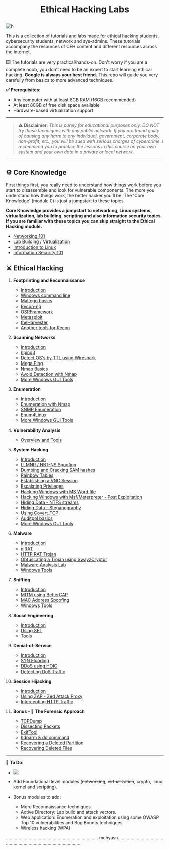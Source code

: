 # <p align="center">Ethical Hacking Labs

</p>

![h](https://gist.githubusercontent.com/Samsar4/62886aac358c3d484a0ec17e8eb11266/raw/89f706846f97cd3e59880dbc03e4f1d5f8023783/header-ehl.jpg)

This is a collection of tutorials and labs made for ethical hacking students, cybersecurity students, network and sys-admins. These tutorials accompany the resources of CEH content and different resources across the internet.

⌨️ The tutorials are very practical/hands-on. Don't worry if you are a complete noob, you don't need to be an expert to start learning ethical hacking. **Google is always your best friend.** This repo will guide you very carefully from basics to more advanced techniques.

**✅ Prerequisites**:

* Any computer with at least 8GB RAM (16GB recommended)
* At least 80GB of free disk space available
* Hardware-based virtualization support

---

> **⚠️ Disclaimer**:
> *This is purely for educational purposes only. DO NOT try these techniques with any public network. If you are found guilty of causing any harm to any individual, government, corporate body, non-profit, etc., you will be sued with serious charges of cybercrime. I recommend you to practice the lessons in this course on your own system and your own data in a private or local network.*

---

## ⚙️ Core Knowledge

First things first, you really need to understand how things work before you start to disassemble and look for vulnerable components. The more you understand how things work, the better hacker you'll be. The 'Core Knowledge' (module 0) is just a jumpstart to these topics.

**Core Knowledge provides a jumpstart to networking, Linux systems, virtualization, lab building, scripting and also information security topics. If you are familiar with these topics you can skip straight to the Ethical Hacking module.**

* [Networking 101](https://github.com/mchyasn/-Ethical-Hacking-Home-Lab/tree/main/0-Core-Knowledge/0-Networking-101.md)
* [Lab Building / Virtualization](https://github.com/mchyasn/-Ethical-Hacking-Home-Lab/tree/main/0-Core-Knowledge/1-Lab-Building.md)
* [Introduction to Linux](https://github.com/mchyasn/-Ethical-Hacking-Home-Lab/tree/main/0-Core-Knowledge/2-Intro-to-Linux.md)
* [Information Security 101](https://github.com/mchyasn/-Ethical-Hacking-Home-Lab/tree/main/0-Core-Knowledge/4-Infosec-101.md)

## ⚔️ Ethical Hacking

1. **Footprinting and Reconnaissance**

   * [Introduction](https://github.com/mchyasn/-Ethical-Hacking-Home-Lab/tree/main/1-Footprinting-and-Reconnaissance/0-What-is-Footprinting.md)
   * [Windows command line](https://github.com/mchyasn/-Ethical-Hacking-Home-Lab/tree/main/1-Footprinting-and-Reconnaissance/1-Windows-CommandLine.md)
   * [Maltego basics](https://github.com/mchyasn/-Ethical-Hacking-Home-Lab/tree/main/1-Footprinting-and-Reconnaissance/2-Maltego-Basics.md)
   * [Recon-ng](https://github.com/mchyasn/-Ethical-Hacking-Home-Lab/tree/main/1-Footprinting-and-Reconnaissance/3-Recon-ng.md)
   * [OSRFramework](https://github.com/mchyasn/-Ethical-Hacking-Home-Lab/tree/main/1-Footprinting-and-Reconnaissance/4-OSRFramework.md)
   * [Metasploit](https://github.com/mchyasn/-Ethical-Hacking-Home-Lab/tree/main/1-Footprinting-and-Reconnaissance/5-Metasploit-Basics.md)
   * [theHarvester](https://github.com/mchyasn/-Ethical-Hacking-Home-Lab/tree/main/1-Footprinting-and-Reconnaissance/6-theHarvester.md)
   * [Another tools for Recon](https://github.com/mchyasn/-Ethical-Hacking-Home-Lab/tree/main/1-Footprinting-and-Reconnaissance/7-Other-Tools.md)
2. **Scanning Networks**

   * [Introduction](https://github.com/mchyasn/-Ethical-Hacking-Home-Lab/tree/main/2-Scanning-Networks/0-Scanning-a-Target-Network.md)
   * [hping3](https://github.com/mchyasn/-Ethical-Hacking-Home-Lab/tree/main/2-Scanning-Networks/1-hping3.md)
   * [Detect OS's by TTL using Wireshark](https://github.com/mchyasn/-Ethical-Hacking-Home-Lab/tree/main/2-Scanning-Networks/2-TTL.md)
   * [Mega Ping](https://github.com/mchyasn/-Ethical-Hacking-Home-Lab/tree/main/2-Scanning-Networks/3-MegaPing.md)
   * [Nmap Basics](https://github.com/mchyasn/-Ethical-Hacking-Home-Lab/tree/main/2-Scanning-Networks/4-Nmap.md)
   * [Avoid Detection with Nmap](https://github.com/mchyasn/-Ethical-Hacking-Home-Lab/tree/main/2-Scanning-Networks/5-NmapDecoyIP.md)
   * [More Windows GUI Tools](https://github.com/mchyasn/-Ethical-Hacking-Home-Lab/tree/main/2-Scanning-Networks/6-WindowsTools.md)

  
3. **Enumeration**

   * [Introduction](https://github.com/mchyasn/-Ethical-Hacking-Home-Lab/tree/main/3-Enumeration/0-Introduction.md)
   * [Enumeration with Nmap](https://github.com/mchyasn/-Ethical-Hacking-Home-Lab/tree/main/3-Enumeration/1-Enumerating-with-Nmap.md)
   * [SNMP Enumeration](https://github.com/mchyasn/-Ethical-Hacking-Home-Lab/tree/main/3-Enumeration/2-SNMP-Enumeration.md)
   * [Enum4Linux](https://github.com/mchyasn/-Ethical-Hacking-Home-Lab/tree/main/3-Enumeration/3-Enum4linux-Win-and-Samba-Enumeration.md)
   * [More Windows GUI Tools](https://github.com/mchyasn/-Ethical-Hacking-Home-Lab/tree/main/3-Enumeration/4-Windows-EnumerationTools.md)
4. **Vulnerability Analysis**

   * [Overview and Tools](https://github.com/mchyasn/-Ethical-Hacking-Home-Lab/tree/main/4-Vulnerability-Analysis/Overview-and-Tools.md)
5. **System Hacking**

   * [Introduction](https://github.com/mchyasn/-Ethical-Hacking-Home-Lab/tree/main/5-System-Hacking/0-Introduction.md)
   * [LLMNR / NBT-NS Spoofing](https://github.com/mchyasn/-Ethical-Hacking-Home-Lab/tree/main/5-System-Hacking/1-LLMNR-NBT-NS.md)
   * [Dumping and Cracking SAM hashes](https://github.com/mchyasn/-Ethical-Hacking-Home-Lab/tree/main/5-System-Hacking/2-SAM-Hashes.md)
   * [Rainbow Tables](https://github.com/mchyasn/-Ethical-Hacking-Home-Lab/tree/main/5-System-Hacking/3-Rainbow-tables.md)
   * [Establishing a VNC Session](https://github.com/mchyasn/-Ethical-Hacking-Home-Lab/tree/main/5-System-Hacking/4-VNC-Session.md)
   * [Escalating Privileges](https://github.com/mchyasn/-Ethical-Hacking-Home-Lab/tree/main/5-System-Hacking/5-Escalating-Privileges.md)
   * [Hacking Windows with MS Word file](https://github.com/mchyasn/-Ethical-Hacking-Home-Lab/tree/main/5-System-Hacking/6-Hacking-Windows-with-Doc-file.md)
   * [Hacking Windows with Msf/Meterpreter - Post Exploitation](https://github.com/mchyasn/-Ethical-Hacking-Home-Lab/tree/main/5-System-Hacking/7-Hacking-Windows-with-Metasploit-PostExploitation.md)
   * [Hiding Data - NTFS streams](https://github.com/mchyasn/-Ethical-Hacking-Home-Lab/tree/main/5-System-Hacking/8-NTFS-Streams.md)
   * [Hiding Data - Steganography](https://github.com/mchyasn/-Ethical-Hacking-Home-Lab/tree/main/5-System-Hacking/9-Steganography.md)
   * [Using Covert\_TCP](https://github.com/mchyasn/-Ethical-Hacking-Home-Lab/tree/main/5-System-Hacking/10-Covert_TCP.md)
   * [Auditpol basics](https://github.com/mchyasn/-Ethical-Hacking-Home-Lab/tree/main/5-System-Hacking/11-Auditpol.md)
   * [More Windows GUI Tools](https://github.com/mchyasn/-Ethical-Hacking-Home-Lab/tree/main/5-System-Hacking/12-WindowsTools.md)
6. **Malware**

   * [Introduction](https://github.com/mchyasn/-Ethical-Hacking-Home-Lab/tree/main/6-Malware/0-Introduction.md)
   * [njRAT](https://github.com/mchyasn/-Ethical-Hacking-Home-Lab/tree/main/6-Malware/1-Using-njRAT.md)
   * [HTTP RAT Trojan](https://github.com/mchyasn/-Ethical-Hacking-Home-Lab/tree/main/6-Malware/2-HTTP-Trojan.md)
   * [Obfuscating a Trojan using SwayzCryptor](https://github.com/mchyasn/-Ethical-Hacking-Home-Lab/tree/main/6-Malware/3-Obfuscating-Trojan-SwayzCryptor.md)
   * [Malware Analysis Lab](https://github.com/mchyasn/-Ethical-Hacking-Home-Lab/tree/main/6-Malware/4-Malware-Analysis-Lab.md)
   * [Windows Tools](https://github.com/mchyasn/-Ethical-Hacking-Home-Lab/tree/main/6-Malware/5-Windows-Tools.md)
7. **Sniffing**

   * [Introduction](https://github.com/mchyasn/-Ethical-Hacking-Home-Lab/tree/main/7-Sniffing/0-Introduction.md)
   * [MITM using BetterCAP](https://github.com/mchyasn/-Ethical-Hacking-Home-Lab/tree/main/7-Sniffing/1-MITM-with-Bettercap.md)
   * [MAC Address Spoofing](https://github.com/mchyasn/-Ethical-Hacking-Home-Lab/tree/main/7-Sniffing/2-Spoofing-MAC-address.md)
   * [Windows Tools](https://github.com/mchyasn/-Ethical-Hacking-Home-Lab/tree/main/7-Sniffing/x-Windows-Tools.md)
8. **Social Engineering**

   * [Introduction](https://github.com/mchyasn/-Ethical-Hacking-Home-Lab/tree/main/8-Social-Engineering/0-Introduction.md)
   * [Using SET](https://github.com/mchyasn/-Ethical-Hacking-Home-Lab/tree/main/8-Social-Engineering/1-Using-SET.md)
   * [Tools](https://github.com/mchyasn/-Ethical-Hacking-Home-Lab/tree/main/8-Social-Engineering/X-Tools.md)
9. **Denial-of-Service**

   * [Introduction](https://github.com/mchyasn/-Ethical-Hacking-Home-Lab/tree/main/9-Denial-of-Service/0-Introduction.md)
   * [SYN Flooding](https://github.com/mchyasn/-Ethical-Hacking-Home-Lab/tree/main/9-Denial-of-Service/1-SYN-Flooding.md)
   * [DDoS using HOIC](https://github.com/mchyasn/-Ethical-Hacking-Home-Lab/tree/main/9-Denial-of-Service/2-DDoS-using-HOIC.md)
   * [Detecting DoS Traffic](https://github.com/mchyasn/-Ethical-Hacking-Home-Lab/tree/main/9-Denial-of-Service/3-Detecting-DoS-Traffic.md)
10. **Session Hijacking**

    * [Introduction](https://github.com/mchyasn/-Ethical-Hacking-Home-Lab/tree/main/10-Session-Hijacking/0-Introduction.md)
    * [Using ZAP - Zed Attack Proxy](https://github.com/mchyasn/-Ethical-Hacking-Home-Lab/tree/main/10-Session-Hijacking/1-Using-ZAP.md)
    * [Intercepting HTTP Traffic](https://github.com/mchyasn/-Ethical-Hacking-Home-Lab/tree/main/10-Session-Hijacking/2-Intercepting-HTTP-Traffic.md)
   
      
11. **Bonus - 🔬 The Forensic Approach**

    * [TCPDump](https://github.com/mchyasn/-Ethical-Hacking-Home-Lab/tree/main/11-Bonus/TCPDump-Tutorial.md)
    * [Dissecting Packets](https://github.com/mchyasn/-Ethical-Hacking-Home-Lab/tree/main/11-Bonus/Dissecting-packets.md)
    * [ExifTool](https://github.com/mchyasn/-Ethical-Hacking-Home-Lab/tree/main/11-Bonus/ExifTool-Tutorial.md)
    * [hdparm & dd command](https://github.com/mchyasn/-Ethical-Hacking-Home-Lab/tree/main/11-Bonus/Using-hdparm-and-dd-command.md)
    * [Recovering a Deleted Partition](https://github.com/mchyasn/-Ethical-Hacking-Home-Lab/tree/main/11-Bonus/Recovering-Deleted-Partition.md)
    * [Recovering Deleted Files](https://github.com/mchyasn/-Ethical-Hacking-Home-Lab/tree/main/11-Bonus/Recovering-Deleted-Files.md)
* * * 

**💭 To Do**:

- ![](https://img.shields.io/badge/status-in%20progress-orange)
- Add Foundational level modules (~~networking~~, ~~virtualization~~, crypto, linux kernel and scripting).
- Bonus modules to add:

   - More Reconnaissance techniques.
    - Active Directory: Lab build and attack vectors.
    - Web application: Enumeration and exploitation using some OWASP Top 10 vulnerabilities and Bug Bounty techniques.
    - Wireless hacking (WPA)


..........................................................................mchyasn................................................................................................
